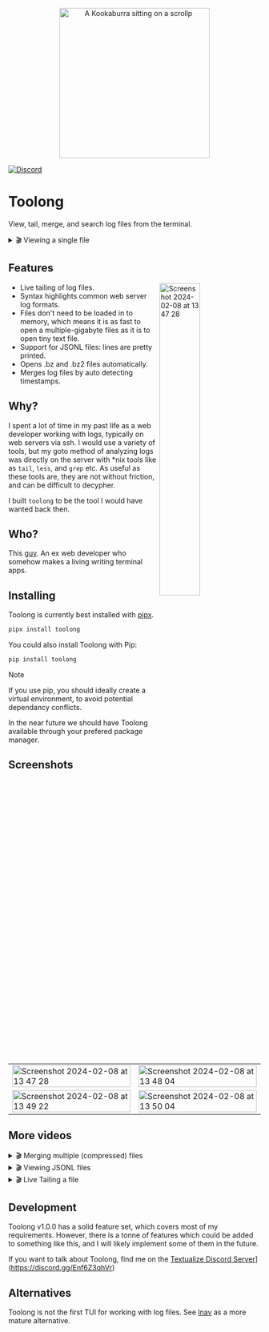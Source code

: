 

<p align="center">
    <img src="https://github.com/Textualize/tailless/assets/554369/44c960bc-1bdb-4ce0-9ff4-5cd3f1e33f3d" alt="A Kookaburra sitting on a scrollp" width="300" >
</p>



[![Discord](https://img.shields.io/discord/1026214085173461072)](https://discord.gg/Enf6Z3qhVr)

# Toolong


View, tail, merge, and search log files from the terminal.

<details>  
  <summary> 🎬 Viewing a single file </summary>
    
&nbsp;

https://github.com/Textualize/tailless/assets/554369/a434d427-fa9a-44bf-bafb-1cfef32d65b9


</details>


## Features


<img width="40%" align="right" alt="Screenshot 2024-02-08 at 13 47 28" src="https://github.com/Textualize/tailless/assets/554369/e4b9e41b-2a42-4cef-b47c-e58a9e4db44a">


- Live tailing of log files.
- Syntax highlights common web server log formats.
- Files don't need to be loaded in to memory, which means it is as fast to open a multiple-gigabyte files as it is to open tiny text file.
- Support for JSONL files: lines are pretty printed.
- Opens .bz and .bz2 files automatically.
- Merges log files by auto detecting timestamps.
  


## Why?

I spent a lot of time in my past life as a web developer working with logs, typically on web servers via ssh.
I would use a variety of tools, but my goto method of analyzing logs was directly on the server with *nix tools like as `tail`, `less`, and `grep` etc.
As useful as these tools are, they are not without friction, and can be difficult to decypher.

I built `toolong` to be the tool I would have wanted back then.


## Who?

This [guy](https://github.com/willmcgugan). An ex web developer who somehow makes a living writing terminal apps.


## Installing

Toolong is currently best installed with [pipx](https://github.com/pypa/pipx).

```bash
pipx install toolong
```

You could also install Toolong with Pip:

```bash
pip install toolong
```

> [!NOTE] 
> If you use pip, you should ideally create a virtual environment, to avoid potential dependancy conflicts.

In the near future we should have Toolong available through your prefered package manager.

## Screenshots

<table>

<tr>
<td>
<img width="100%" alt="Screenshot 2024-02-08 at 13 47 28" src="https://github.com/Textualize/tailless/assets/554369/e4b9e41b-2a42-4cef-b47c-e58a9e4db44a">
</td>

<td>
<img width="100%" alt="Screenshot 2024-02-08 at 13 48 04" src="https://github.com/Textualize/tailless/assets/554369/1a5c3dff-e93c-4746-99d4-2e58f6b44b19">


</td>
</tr>

<tr>


<td>
<img width="100%" alt="Screenshot 2024-02-08 at 13 49 22" src="https://github.com/Textualize/tailless/assets/554369/e130a550-579a-4bd1-9281-1cef520634f8">
</td>


<td>
<img width="100%" alt="Screenshot 2024-02-08 at 13 50 04" src="https://github.com/Textualize/tailless/assets/554369/5e620070-4eb8-49e0-9dfa-7ac335b18a62">
</td>

</tr>

</table>

## More videos

<details>  
  <summary> 🎬 Merging multiple (compressed) files </summary>
&nbsp;
    
https://github.com/Textualize/tailless/assets/554369/efbbde11-bebf-44ff-8d2b-72a84b542b75
</details>

<details>  
  <summary> 🎬 Viewing JSONL files </summary>
&nbsp;
    
https://github.com/Textualize/tailless/assets/554369/38936600-34ee-4fe1-9fd3-b1581fc3fa37
</details>

<details>  
  <summary> 🎬 Live Tailing a file </summary>
&nbsp;
    
https://github.com/Textualize/tailless/assets/554369/7eea6a0e-b30d-4a94-bb45-c5bff0e329ca
</details>

## Development

Toolong v1.0.0 has a solid feature set, which covers most of my requirements.
However, there is a tonne of features which could be added to something like this, and I will likely implement some of them in the future.

If you want to talk about Toolong, find me on the [Textualize Discord Server](https://img.shields.io/discord/1026214085173461072)](https://discord.gg/Enf6Z3qhVr)


## Alternatives

Toolong is not the first TUI for working with log files. See [lnav](https://lnav.org/) as a more mature alternative.
